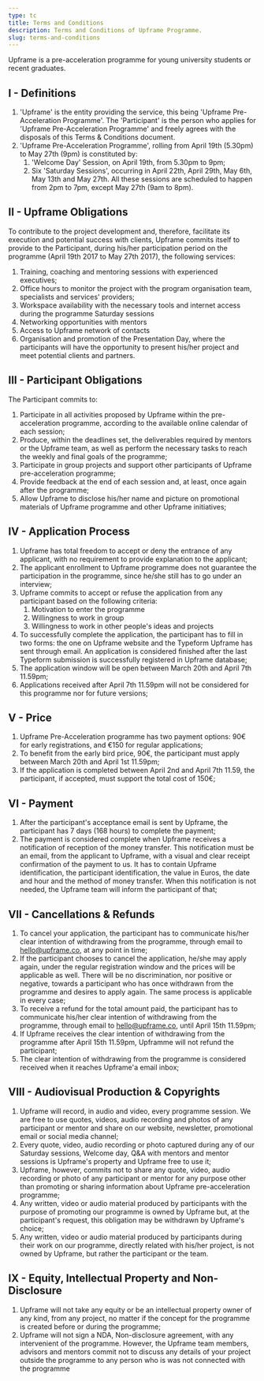 ```yaml
---
type: tc
title: Terms and Conditions
description: Terms and Conditions of Upframe Programme.
slug: terms-and-conditions
---
```


Upframe is a pre-acceleration programme for young university students or recent graduates.

## I - Definitions

1.  'Upframe' is the entity providing the service, this being 'Upframe Pre-Acceleration Programme'. The 'Participant' is the person who applies for 'Upframe Pre-Acceleration Programme' and freely agrees with the disposals of this Terms & Conditions document.
2.  'Upframe Pre-Acceleration Programme', rolling from April 19th (5.30pm) to May 27th (9pm) is constituted by:
    1.  'Welcome Day' Session, on April 19th, from 5.30pm to 9pm;
    2.  Six 'Saturday Sessions', occurring in April 22th, April 29th, May 6th, May 13th and May 27th. All these sessions are scheduled to happen from 2pm to 7pm, except May 27th (9am to 8pm).

## II - Upframe Obligations

To contribute to the project development and, therefore, facilitate its execution and potential success with clients, Upframe commits itself to provide to the Participant, during his/her participation period on the programme (April 19th 2017 to May 27th 2017), the following services:

1.  Training, coaching and mentoring sessions with experienced executives;
2.  Office hours to monitor the project with the program organisation team, specialists and services' providers;
3.  Workspace availability with the necessary tools and internet access during the programme Saturday sessions
4.  Networking opportunities with mentors
5.  Access to Upframe network of contacts
6.  Organisation and promotion of the Presentation Day, where the participants will have the opportunity to present his/her project and meet potential clients and partners.

## III - Participant Obligations

The Participant commits to:

1.  Participate in all activities proposed by Upframe within the pre-acceleration programme, according to the available online calendar of each session;
2.  Produce, within the deadlines set, the deliverables required by mentors or the Upframe team, as well as perform the necessary tasks to reach the weekly and final goals of the programme;
3.  Participate in group projects and support other participants of Upframe pre-acceleration programme;
4.  Provide feedback at the end of each session and, at least, once again after the programme;
5.  Allow Upframe to disclose his/her name and picture on promotional materials of Upframe programme and other Upframe initiatives;

## IV - Application Process

1.  Upframe has total freedom to accept or deny the entrance of any applicant, with no requirement to provide explanation to the applicant;
2.  The applicant enrollment to Upframe programme does not guarantee the participation in the programme, since he/she still has to go under an interview;
3.  Upframe commits to accept or refuse the application from any participant based on the following criteria:
    1.  Motivation to enter the programme
    2.  Willingness to work in group
    3.  Willingness to work in other people's ideas and projects
4.  To successfully complete the application, the participant has to fill in two forms: the one on Upframe website and the Typeform Upframe has sent through email. An application is considered finished after the last Typeform submission is successfully registered in Upframe database;
5.  The application window will be open between March 20th and April 7th 11.59pm;
6.  Applications received after April 7th 11.59pm will not be considered for this programme nor for future versions;

## V - Price

1.  Upframe Pre-Acceleration programme has two payment options: 90€ for early registrations, and €150 for regular applications;
2.  To benefit from the early bird price, 90€, the participant must apply between March 20th and April 1st 11.59pm;
3.  If the application is completed between April 2nd and April 7th 11.59, the participant, if accepted, must support the total cost of 150€;

## VI - Payment

1.  After the participant's acceptance email is sent by Upframe, the participant has 7 days (168 hours) to complete the payment;
2.  The payment is considered complete when Upframe receives a notification of reception of the money transfer. This notification must be an email, from the applicant to Upframe, with a visual and clear receipt confirmation of the payment to us. It has to contain Upframe identification, the participant identification, the value in Euros, the date and hour and the method of money transfer. When this notification is not needed, the Upframe team will inform the participant of that;

## VII - Cancellations & Refunds

1.  To cancel your application, the participant has to communicate his/her clear intention of withdrawing from the programme, through email to hello@upframe.co, at any point in time;
2.  If the participant chooses to cancel the application, he/she may apply again, under the regular registration window and the prices will be applicable as well. There will be no discrimination, nor positive or negative, towards a participant who has once withdrawn from the programme and desires to apply again. The same process is applicable in every case;
3.  To receive a refund for the total amount paid, the participant has to communicate his/her clear intention of withdrawing from the programme, through email to hello@upframe.co, until April 15th 11.59pm;
4.  If Upframe receives the clear intention of withdrawing from the programme after April 15th 11.59pm, Upframme will not refund the participant;
5.  The clear intention of withdrawing from the programme is considered received when it reaches Upframe'a email inbox;

## VIII - Audiovisual Production & Copyrights

1.  Upframe will record, in audio and video, every programme session. We are free to use quotes, videos, audio recording and photos of any participant or mentor and share on our website, newsletter, promotional email or social media channel;
2.  Every quote, video, audio recording or photo captured during any of our Saturday sessions, Welcome day, Q&A with mentors and mentor sessions is Upframe's property and Upframe free to use it;
3.  Upframe, however, commits not to share any quote, video, audio recording or photo of any participant or mentor for any purpose other than promoting or sharing information about Upframe pre-acceleration programme;
4.  Any written, video or audio material produced by participants with the purpose of promoting our programme is owned by Upframe but, at the participant's request, this obligation may be withdrawn by Upframe's choice;
5.  Any written, video or audio material produced by participants during their work on our programme, directly related with his/her project, is not owned by Upframe, but rather the participant or the team.

## IX - Equity, Intellectual Property and Non-Disclosure

1.  Upframe will not take any equity or be an intellectual property owner of any kind, from any project, no matter if the concept for the programme is created before or during the programme;
2.  Upframe will not sign a NDA, Non-disclosure agreement, with any intervenient of the programme. However, the Upframe team members, advisors and mentors commit not to discuss any details of your project outside the programme to any person who is was not connected with the programme

